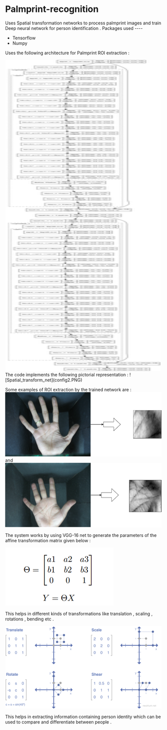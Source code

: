 # Palmprint-recognition
Uses Spatial transformation networks to process palmprint images and train Deep neural network for person identification .
Packages used ----
 - Tensorflow
 - Numpy

Uses the following architecture for Palmprint ROI extraction :

<img src="Palm_ROI_extractor_model.png" width="500" height="1000">
The code implements the following pictorial representation :
![Spatial_transform_net](config2.PNG)  

Some examples of ROI extraction by the trained network are :
![Ex:1](diagram2.png)  and ![Ex:2](diagram3.png)    

The system works by using VGG-16 net to generate the parameters of the affine transformation matrix given below : 

 ![Affine matrix](affine_matrix.PNG) 

 This helps in different kinds of transformations like translation , scaling , rotations , bending etc . 
 
![Affine transformations](Affine.png)  

This helps in extracting information containing person identity which can be used to compare and differentiate between people .
